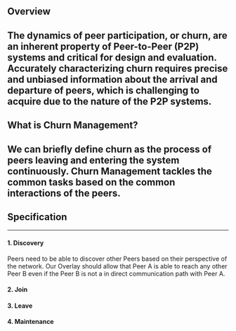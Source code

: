 ## Overview

The dynamics of peer participation, or churn, are an inherent property of Peer-to-Peer (P2P) systems and critical for design and evaluation. Accurately characterizing churn requires precise and unbiased information about the arrival and departure of peers, which is challenging to acquire due to the nature of the P2P systems.
----

## What is Churn Management?

We can briefly define churn as the process of peers leaving and entering the system continuously. Churn Management tackles the common tasks based on the common interactions of the peers.
----

## Specification
----

#### 1. Discovery

Peers need to be able to discover other Peers based on their perspective of the network. Our Overlay should allow that Peer A is able to reach any other Peer B even if the Peer B is not a in direct communication path with Peer A.


#### 2. Join
#### 3. Leave
#### 4. Maintenance

